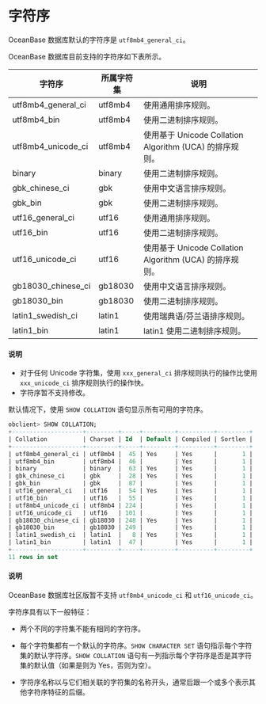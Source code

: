 # 字符序

OceanBase 数据库默认的字符序是 `utf8mb4_general_ci`。

OceanBase 数据库目前支持的字符序如下表所示。

|        字符序         |  所属字符集  |                      说明                       |
|--------------------|---------|-----------------------------------------------|
| utf8mb4_general_ci | utf8mb4 | 使用通用排序规则。                                     |
| utf8mb4_bin        | utf8mb4 | 使用二进制排序规则。                                    |
| utf8mb4_unicode_ci | utf8mb4 | 使用基于 Unicode Collation Algorithm (UCA) 的排序规则。 |
| binary             | binary  | 使用二进制排序规则。                                    |
| gbk_chinese_ci     | gbk     | 使用中文语言排序规则。                                   |
| gbk_bin            | gbk     | 使用二进制排序规则。                                    |
| utf16_general_ci   | utf16   | 使用通用排序规则。                                     |
| utf16_bin          | utf16   | 使用二进制排序规则。                                    |
| utf16_unicode_ci   | utf16   | 使用基于 Unicode Collation Algorithm (UCA) 的排序规则。 |
| gb18030_chinese_ci | gb18030 | 使用中文语言排序规则。                                   |
| gb18030_bin        | gb18030 | 使用二进制排序规则。                                    |
| latin1_swedish_ci  | latin1  | 使用瑞典语/芬兰语排序规则。|
| latin1_bin         | latin1  | latin1	使用二进制排序规则。|

  <main id="notice" type='explain'>
    <h4>说明</h4>
    <ul>
    <li>对于任何 Unicode 字符集，使用 <code>xxx_general_ci</code> 排序规则执行的操作比使用 <code>xxx_unicode_ci</code> 排序规则执行的操作快。</li>
    <li>字符序暂不支持修改。</li>
    </ul>
  </main>

默认情况下，使用 `SHOW COLLATION` 语句显示所有可用的字符序。

```sql
obclient> SHOW COLLATION;
+--------------------+---------+-----+---------+----------+---------+
| Collation          | Charset | Id  | Default | Compiled | Sortlen |
+--------------------+---------+-----+---------+----------+---------+
| utf8mb4_general_ci | utf8mb4 |  45 | Yes     | Yes      |       1 |
| utf8mb4_bin        | utf8mb4 |  46 |         | Yes      |       1 |
| binary             | binary  |  63 | Yes     | Yes      |       1 |
| gbk_chinese_ci     | gbk     |  28 | Yes     | Yes      |       1 |
| gbk_bin            | gbk     |  87 |         | Yes      |       1 |
| utf16_general_ci   | utf16   |  54 | Yes     | Yes      |       1 |
| utf16_bin          | utf16   |  55 |         | Yes      |       1 |
| utf8mb4_unicode_ci | utf8mb4 | 224 |         | Yes      |       1 |
| utf16_unicode_ci   | utf16   | 101 |         | Yes      |       1 |
| gb18030_chinese_ci | gb18030 | 248 | Yes     | Yes      |       1 |
| gb18030_bin        | gb18030 | 249 |         | Yes      |       1 |
| latin1_swedish_ci  | latin1  |   8 | Yes     | Yes      |       1 |
| latin1_bin         | latin1  |  47 |         | Yes      |       1 |
+--------------------+---------+-----+---------+----------+---------+
11 rows in set 
```


  <main id="notice" type='explain'>
    <h4>说明</h4>
    <p>OceanBase 数据库社区版暂不支持 <code>utf8mb4_unicode_ci</code> 和 <code>utf16_unicode_ci</code>。</p>
  </main>

字符序具有以下一般特征：

* 两个不同的字符集不能有相同的字符序。

* 每个字符集都有一个默认的字符序。`SHOW CHARACTER SET` 语句指示每个字符集的默认字符序。`SHOW COLLATION` 语句有一列指示每个字符序是否是其字符集的默认值（如果是则为 Yes，否则为空）。

* 字符序名称以与它们相关联的字符集的名称开头，通常后跟一个或多个表示其他字符序特征的后缀。
